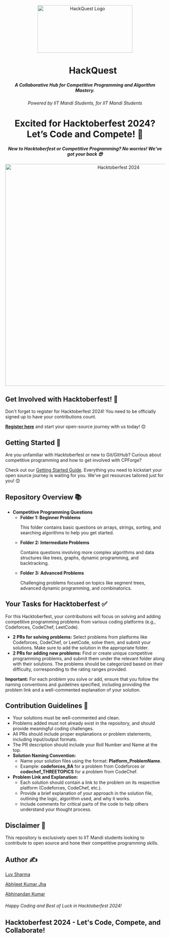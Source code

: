 <!DOCTYPE html>
<html>
<head>
    <meta charset="UTF-8">
    <meta name="viewport" content="width=device-width, initial-scale=1.0">
</head>
<body>
<div align="center">
    <img src="https://i.imgur.com/WpF39yT.jpg" alt="HackQuest Logo" width="300" height="150">
</div>

<h1 style="margin-left: 50px;" align="center">HackQuest</h1>
<h5 align="center">A Collaborative Hub for Competitive Programming and Algorithm Mastery.</h5>
<h6 align="center">Powered by IIT Mandi Students, for IIT Mandi Students</h6>

<h1 align="center">Excited for Hacktoberfest 2024? Let’s Code and Compete! 🎉</h1>
<h5 align="center">New to Hacktoberfest or Competitive Programming? No worries! We've got your back 😎</h5>

<div align="center">
    <img src="https://pbs.twimg.com/card_img/1838455187939500032/Docds9Xz?format=jpg&name=900x900" alt="Hacktoberfest 2024" width="700">
</div>

<h2>Get Involved with Hacktoberfest! 🎉</h2>
<p>Don't forget to register for Hacktoberfest 2024! You need to be officially signed up to have your contributions count. </p>
<p><a href="https://hacktoberfest.com/" target="_blank"><strong>Register here</strong></a> and start your open-source journey with us today! 😊</p>

<h2>Getting Started 🚀</h2>
<p>Are you unfamiliar with Hacktoberfest or new to Git/GitHub? Curious about competitive programming and how to get involved with CPForge?</p>
<p>Check out our <a href="https://dev.to/luv_sharma_cfa5d80d379937/gear-up-for-hacktoberfest-iit-mandi-students-empowering-open-source-together-64d">Getting Started Guide</a>. Everything you need to kickstart your open source journey is waiting for you. We've got resources tailored just for you! 😊</p>

<h2>Repository Overview 📚</h2>

<p style="font-size: 14px;">
    <ul>
        <li>
            <strong>Competitive Programming Questions</strong>
            <ul>
                <li><strong>Folder 1: Beginner Problems</strong>
                    <p>This folder contains basic questions on arrays, strings, sorting, and searching algorithms to help you get started.</p>
                </li>
                <li><strong>Folder 2: Intermediate Problems</strong>
                    <p>Contains questions involving more complex algorithms and data structures like trees, graphs, dynamic programming, and backtracking.</p>
                </li>
                <li><strong>Folder 3: Advanced Problems</strong>
                    <p>Challenging problems focused on topics like segment trees, advanced dynamic programming, and combinatorics.</p>
                </li>
            </ul>
        </li>
    </ul>
</p>

<h2>Your Tasks for Hacktoberfest ✅</h2>
<p>For this Hacktoberfest, your contributions will focus on solving and adding competitive programming problems from various coding platforms (e.g., Codeforces, CodeChef, LeetCode).</p>
<ul>
    <li><strong>2 PRs for solving problems:</strong> Select problems from platforms like Codeforces, CodeChef, or LeetCode, solve them, and submit your solutions. Make sure to add the solution in the appropriate folder.</li>
    <li><strong>2 PRs for adding new problems:</strong> Find or create unique competitive programming problems, and submit them under the relevant folder along with their solutions. The problems should be categorized based on their difficulty, corresponding to the rating ranges provided.</li>
</ul>

<p><strong>Important:</strong> For each problem you solve or add, ensure that you follow the naming conventions and guidelines specified, including providing the problem link and a well-commented explanation of your solution.</p>


<h2>Contribution Guidelines 📝</h2>
<ul>
    <li>Your solutions must be well-commented and clean.</li>
    <li>Problems added must not already exist in the repository, and should provide meaningful coding challenges.</li>
    <li>All PRs should include proper explanations or problem statements, including input/output formats.</li>
    <li>The PR description should include your Roll Number and Name at the top.</li>
    <li>
        <strong>Solution Naming Convention:</strong> 
        <ul>
            <li>Name your solution files using the format: <strong>Platform_ProblemName</strong>.</li>
            <li>Example: <strong>codeforces_8A</strong> for a problem from Codeforces or <strong>codechef_THREETOPICS</strong> for a problem from CodeChef.</li>
        </ul>
    </li>
    <li>
        <strong>Problem Link and Explanation:</strong> 
        <ul>
            <li>Each solution should contain a link to the problem on its respective platform (Codeforces, CodeChef, etc.).</li>
            <li>Provide a brief explanation of your approach in the solution file, outlining the logic, algorithm used, and why it works.</li>
            <li>Include comments for critical parts of the code to help others understand your thought process.</li>
        </ul>
    </li>
</ul>

<h2>Disclaimer 📝</h2>
<p>This repository is exclusively open to IIT Mandi students looking to contribute to open source and hone their competitive programming skills.</p>

<h2>Author ✍️</h2>
<p><a href="https://github.com/Stormbreakerr20">Luv Sharma</a></p>
<p><a href="https://github.com/ABHIJEETJHA0102">Abhijeet Kumar Jha</a></p>
<p><a href="https://github.com/nandan645">Abhinandan Kumar</a></p>
<h6>Happy Coding and Best of Luck in Hacktoberfest 2024!</h6>
<h2>Hacktoberfest 2024 - Let's Code, Compete, and Collaborate!</h2>

</body>
</html>
